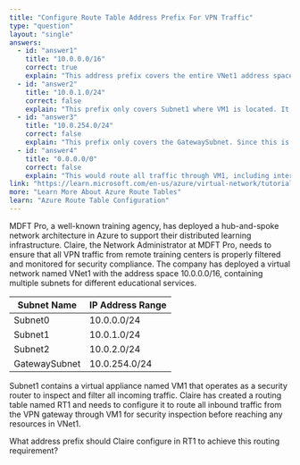```yaml
---
title: "Configure Route Table Address Prefix For VPN Traffic"
type: "question"
layout: "single"
answers:
  - id: "answer1"
    title: "10.0.0.0/16"
    correct: true
    explain: "This address prefix covers the entire VNet1 address space, ensuring that all inbound traffic from the VPN gateway destined for any subnet in VNet1 will be routed through the virtual appliance VM1."
  - id: "answer2"
    title: "10.0.1.0/24"
    correct: false
    explain: "This prefix only covers Subnet1 where VM1 is located. It would not route traffic destined for Subnet0 or Subnet2 through the virtual appliance, missing traffic intended for those subnets."
  - id: "answer3"
    title: "10.0.254.0/24"
    correct: false
    explain: "This prefix only covers the GatewaySubnet. Since this is where VPN traffic originates from, not where it's destined, this would not achieve the desired routing behavior."
  - id: "answer4"
    title: "0.0.0.0/0"
    correct: false
    explain: "This would route all traffic through VM1, including internet-bound traffic. This is overly broad and could negatively impact performance and functionality for traffic not intended for VNet1."
link: "https://learn.microsoft.com/en-us/azure/virtual-network/tutorial-create-route-table-portal"
more: "Learn More About Azure Route Tables"
learn: "Azure Route Table Configuration"
---
```


MDFT Pro, a well-known training agency, has deployed a hub-and-spoke network architecture in Azure to support their distributed learning infrastructure. Claire, the Network Administrator at MDFT Pro, needs to ensure that all VPN traffic from remote training centers is properly filtered and monitored for security compliance. The company has deployed a virtual network named VNet1 with the address space 10.0.0.0/16, containing multiple subnets for different educational services.

| Subnet Name | IP Address Range |
|-------------|------------------|
| Subnet0 | 10.0.0.0/24 |
| Subnet1 | 10.0.1.0/24 |
| Subnet2 | 10.0.2.0/24 |
| GatewaySubnet | 10.0.254.0/24 |

Subnet1 contains a virtual appliance named VM1 that operates as a security router to inspect and filter all incoming traffic. Claire has created a routing table named RT1 and needs to configure it to route all inbound traffic from the VPN gateway through VM1 for security inspection before reaching any resources in VNet1.

What address prefix should Claire configure in RT1 to achieve this routing requirement?
